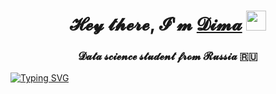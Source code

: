 <h1 align="center">𝓗𝓮𝔂 𝓽𝓱𝓮𝓻𝓮, 𝓘'𝓶 <a href="https://upload.wikimedia.org/wikipedia/commons/thumb/c/cd/Stray_kitten_Rambo002.jpg/1200px-Stray_kitten_Rambo002.jpg" target="_blank">𝓓𝓲𝓶𝓪</a> 
<img src="https://github.com/blackcater/blackcater/raw/main/images/Hi.gif" height="32"/></h1>
<h3 align="center">𝓓𝓪𝓽𝓪 𝓼𝓬𝓲𝓮𝓷𝓬𝓮 𝓼𝓽𝓾𝓭𝓮𝓷𝓽 𝓯𝓻𝓸𝓶 𝓡𝓾𝓼𝓼𝓲𝓪 🇷🇺</h3>
<a href="https://git.io/typing-svg"><img src="https://readme-typing-svg.herokuapp.com?font=Fira+Code&pause=1000&color=11F70C&vCenter=true&multiline=true&width=435&lines=%F0%9D%93%97%F0%9D%93%AE%F0%9D%94%82+%F0%9D%93%BD%F0%9D%93%B1%F0%9D%93%AE%F0%9D%93%BB%F0%9D%93%AE%2C+%F0%9D%93%98'%F0%9D%93%B6;%F0%9D%93%93%F0%9D%93%B2%F0%9D%93%B6%F0%9D%93%AA;%F0%9D%93%93%F0%9D%93%AA%F0%9D%93%BD%F0%9D%93%AA+%F0%9D%93%BC%F0%9D%93%AC%F0%9D%93%B2%F0%9D%93%AE%F0%9D%93%B7%F0%9D%93%AC%F0%9D%93%AE+%F0%9D%93%BC%F0%9D%93%BD%F0%9D%93%BE%F0%9D%93%AD%F0%9D%93%AE%F0%9D%93%B7%F0%9D%93%BD+%F0%9D%93%AF%F0%9D%93%BB%F0%9D%93%B8%F0%9D%93%B6+%F0%9D%93%A1%F0%9D%93%BE%F0%9D%93%BC%F0%9D%93%BC%F0%9D%93%B2%F0%9D%93%AA" alt="Typing SVG" /></a>
